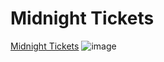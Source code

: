 # Midnight Tickets
[Midnight Tickets](https://midnightickets.com)
![image](https://github.com/user-attachments/assets/0067e37b-7448-4126-8def-058e45acf4e7)
